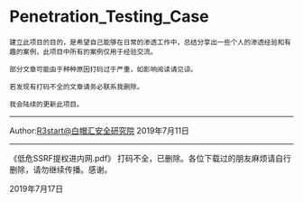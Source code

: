 
# Penetration_Testing_Case



    建立此项目的目的，是希望自己能够在日常的渗透工作中，总结分享出一些个人的渗透经验和有趣的案例，此项目中所有的案例仅用于经验交流。
    
    部分文章可能由于种种原因打码过于严重，如影响阅读请见谅。
    
    若发现有打码不全的文章请务必联系我删除。
    
    我会陆续的更新此项目。


---
Author:[R3start@白帽汇安全研究院](http://R3start.net)  2019年7月11日

---
《低危SSRF提权进内网.pdf》 打码不全，已删除。各位下载过的朋友麻烦请自行删除，请勿继续传播。感谢。

2019年7月17日
